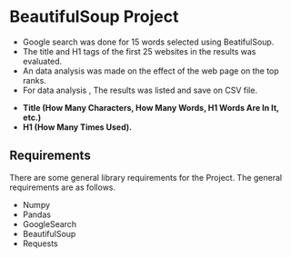 # BeautifulSoup Project

* Google search was done for 15 words selected using BeatifulSoup.
* The title and H1 tags of the first 25 websites in the results was evaluated.
* An data analysis was made on the effect of the web page on the top ranks. 
* For data analysis , The results was listed and save on CSV file.

- **Title (How Many Characters, How Many Words, H1 Words Are In It, etc.)**
- **H1 (How Many Times Used).**

## Requirements

There are some general library requirements for the Project. The general requirements are as follows.

*	Numpy
*	Pandas
*	GoogleSearch
*	BeautifulSoup
*	Requests

